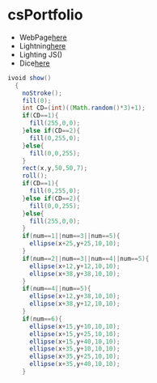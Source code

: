 # csPortfolio

* WebPage[here](https://ellisone.github.io/testPage/dogPage/index.html)
* Lightning[here](https://ellisone.github.io/lightning2/index.html)
* Lighting JS()
* Dice[here]()

```Java
ivoid show()
  {
    noStroke();
    fill(0);
    int CD=(int)((Math.random()*3)+1);
    if(CD==1){
      fill(255,0,0);
    }else if(CD==2){
      fill(0,255,0);
    }else{
      fill(0,0,255);
    }
    rect(x,y,50,50,7);
    roll();
    if(CD==1){
      fill(0,255,0);
    }else if(CD==2){
      fill(0,0,255);
    }else{
      fill(255,0,0);
    }
    if(num==1||num==3||num==5){
      ellipse(x+25,y+25,10,10);
    }
    if(num==2||num==3||num==4||num==5){
      ellipse(x+12,y+12,10,10);
      ellipse(x+38,y+38,10,10);
    }
    if(num==4||num==5){
      ellipse(x+12,y+38,10,10);
      ellipse(x+38,y+12,10,10);
    }
    if(num==6){
      ellipse(x+15,y+10,10,10);
      ellipse(x+15,y+25,10,10);
      ellipse(x+15,y+40,10,10);
      ellipse(x+35,y+10,10,10);
      ellipse(x+35,y+25,10,10);
      ellipse(x+35,y+40,10,10);
    }
    

```
